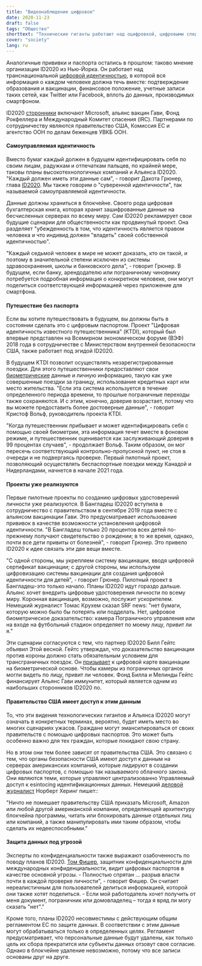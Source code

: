 ```yaml
---
title: "Видеонаблюдение цифровое"
date: 2020-11-23
draft: false
tags: "Общество"
shorttext: "Технические гиганты работают над оцифровкой, цифровыми следами, безналичным расчетом и цифровым удостоверением личности. Это полезно для состояния обнюхивания."
cover: "society"
lang: ru
---
```


Аналогичные прививки и паспорта остались в прошлом: таково мнение организации ID2020 из Нью-Йорка. Он работает над транснациональной [цифровой идентичностью](https://id2020.org/digital-identity "The Need for Good Digital ID is Universal"), в которой вся информация о каждом человеке должна течь вместе: подтверждение образования и вакцинации, финансовое положение, учетные записи таких сетей, как Twitter или Facebook, вплоть до данных, производимых смартфоном.

ID2020 [сторонники](https://www.ledgerinsights.com/id2020-resignation-blockchain-covid-19-immunity-passports/ "Advisor resigns from ID2020 objecting to blockchain immunity passports for COVID-19") включают Microsoft, альянс вакцин Гави, Фонд Рокфеллера и Международный Комитет спасения (IRC). Партнерами по сотрудничеству являются правительство США, Комиссия ЕС и агентство ООН по делам беженцев УВКБ ООН.

#### Самоуправляемая идентичность

Вместо бумаг каждый должен в будущем идентифицировать себя по своим лицам, радужкам и отпечаткам пальцев, по крайней мере, таковы планы высокотехнологичных компаний и Альянса ID2020. "Каждый должен иметь эти данные сам", - говорит Дакота Грюнер, глава [ID2020](https://www.srf.ch/kultur/gesellschaft-religion/digitale-identitaet-die-blockchain-weiss-alles-kommt-die-totale-ueberwachung "Die Blockchain weiss alles – kommt die totale Überwachung?"). Мы также говорим о "суверенной идентичности", так называемой самоуправляемой идентичности.

Данные должны храниться в блокчейне. Своего рода цифровая бухгалтерская книга, которая хранит зашифрованные данные на бесчисленных серверах по всему миру. Сам ID2020 рекламирует свои будущие сценарии для общественности как продвинутый проект. Она разделяет "убежденность в том, что идентичность является правом человека и что индивид должен "владеть" своей собственной идентичностью".

"Каждый седьмой человек в мире не может доказать, кто он такой, и поэтому в значительной степени исключен из системы здравоохранения, школы и банковского дела", - говорит Грюнер. В будущем, если банку, арендодателю или пограничному чиновнику потребуется подробная информация о конкретном человеке, они могут поделиться соответствующей информацией через приложение для смартфона.

#### Путешествие без паспорта

Если вы хотите путешествовать в будущем, вы должны быть в состоянии сделать это с цифровым паспортом. Проект "Цифровая идентичность известного путешественника" (KTDI), который был впервые представлен на Всемирном экономическом форуме (ВЭФ) 2018 года в сотрудничестве с Министерством внутренней безопасности США, также работает под эгидой ID2020.

В будущем KTDI позволит осуществлять незарегистрированные поездки. Для этого путешественники предоставляют свои [биометрические](https://www.weforum.org/reports/the-known-traveller-unlocking-the-potential-of-digital-identity-for-secure-and-seamless-travel "The Known Traveller: Unlocking the potential of digital identity for secure and seamless travel") данные и личную информацию, такую как уже совершенные поездки за границу, использование кредитных карт или место жительства. "Если эта система используется в течение определенного периода времени, то прошлые пограничные переходы также сохраняются. И с этим, конечно, доверие возрастает, потому что вы можете предоставить более достоверные данные", - говорит Кристоф Вольф, руководитель проекта KTDI.

"Когда путешественник прибывает и может идентифицировать себя с помощью своей биометрии, эта информация течет вместе в фоновом режиме, и путешественник оценивается как заслуживающий доверия в 99 процентах случаев", - продолжает Вольф. Таким образом, он мог пересечь соответствующий контрольно-пропускной пункт, не стоя в очереди и не подвергаясь проверке. Первый пилотный проект, позволяющий осуществлять беспаспортные поездки между Канадой и Нидерландами, начнется в начале 2021 года.

#### Проекты уже реализуются

Первые пилотные проекты по созданию цифровых удостоверений личности уже реализуются. В Бангладеш ID2020 вступила в сотрудничество с правительством в сентябре 2019 года вместе с альянсом вакцинации Гави. Это предусматривает использование прививок в качестве возможности установления цифровой идентичности. "В Бангладеш только 20 процентов всех детей по-прежнему получают свидетельство о рождении; в то же время, однако, почти все дети привиты от болезней", - говорит Грюнер. Это привело ID2020 к идее связать эти две вещи вместе.

"С одной стороны, мы укрепляем систему вакцинации, вводя цифровой сертификат вакцинации; с другой стороны, мы используем цифровизацию системы вакцинации для создания цифровой идентичности для детей", - говорит Грюнер. Пилотный проект в Бангладеш-это только начало. Планы ID2020 идут гораздо дальше. Альянс хочет внедрить цифровые удостоверения личности по всему миру. Коронная вакцинация, возможно, послужит ускорителем. Немецкий журналист Томас Крухем сказал SRF news: "нет бумаги, которую можно было бы потерять или подделать. Нет, цифровое биометрическое доказательство: камера Пограничного управления или на входе на футбольный стадион определяет по моему лицу, привит ли я."

Эти сценарии согласуются с тем, что партнер ID2020 Билл Гейтс объявил Этой весной. Гейтс утверждал, что доказательство вакцинации против короны должно стать обязательным условием для трансграничных поездок. Он [призывает](https://www.ted.com/talks/bill_gates_how_we_must_respond_to_the_coronavirus_pandemic#t-284351 "How we must respond to the coronavirus pandemic") к цифровой карте вакцинации на биометрической основе. Чтобы камеры из пограничных органов могли видеть по лицу, привит ли человек. Фонд Билла и Мелинды Гейтс финансирует Альянс Гави иммунитет, который является одним из наибольших сторонников ID2020 по.

#### Правительство США имеет доступ к этим данным

То, что эти видения технологических гигантов и Альянса ID2020 могут означать в конкретных терминах, вероятно, будет иметь место во многих сценариях ужасов. Граждане могут эмансипироваться от своих правительств с помощью цифровых паспортов. Это может быть особенно важно для тех граждан, которые покидают свою страну.

Но в этом они тем более зависят от правительства США. Это связано с тем, что органы безопасности США имеют доступ к данным на серверах американских компаний, которые лидируют в создании цифровых паспортов, с помощью так называемого облачного закона. Они являются теми, которые управляют централизованно Управляемый доступ к esintocing идентификационных данных. Немецкий [деловой журналист](https://norberthaering.de/die-regenten-der-welt/id2020-ktdi-apple-google/ "ID2020, Known-Traveller und Kontaktverfolgung durch Google und Apple: US-Konzerne werden zur Weltpassbehörde") Норберт Херинг пишет::

"Ничто не помешает правительству США приказать Microsoft, Amazon или любой другой американской компании, определяющей архитектуру блокчейна программы, читать или блокировать данные отдельных лиц или компаний, а также манипулировать ими таким образом, чтобы сделать их недееспособными."

#### Защита данных под угрозой

Эксперты по конфиденциальности также выражают озабоченность по поводу планов ID2020. [Том Фишер](https://www.srf.ch/kultur/gesellschaft-religion/digitale-identitaet-die-blockchain-weiss-alles-kommt-die-totale-ueberwachung "Die Blockchain weiss alles – kommt die totale Überwachung?"), защитник конфиденциальности для международных конфиденциальности, видит цифровых паспортов в качестве основной угрозы. - Полностью спрятан ... разрыв власти почти в каждой проверке личности", - говорит Фишер. Он считает нереалистичным для пользователей делиться информацией, которой они также хотят поделиться. - Если мой работодатель хочет получить от меня документ, пограничник или домовладелец – тогда я вряд ли могу сказать "нет"."

Кроме того, планы ID2020 несовместимы с действующим общим регламентом ЕС по защите данных. В соответствии с этим данные могут обрабатываться только в определенных целях. Регламент предусматривает, что персональные данные будут удалены, как только цель их сбора прекратится или субъекты данных отзовут свое согласие. Однако в блокчейне удаление невозможно, потому что все записи основаны друг на друге.
